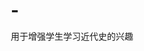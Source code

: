 # -
用于增强学生学习近代史的兴趣
<!DOCTYPE html>
<html lang="zh-CN">
<head>
    <meta charset="UTF-8">
    <meta name="viewport" content="width=device-width, initial-scale=1.0">
    <title>马克思主义答题挑战</title>
    <style>
        * {
            margin: 0;
            padding: 0;
            box-sizing: border-box;
        }

        body {
            font-family: 'Arial', sans-serif;
            background: linear-gradient(135deg, #667eea 0%, #764ba2 100%);
            min-height: 100vh;
            padding: 10px;
            color: #333;
            overflow: hidden; /* 防止烟花效果导致滚动条出现 */
        }

        .container {
            max-width: 400px;
            margin: 0 auto;
            background: rgba(255, 255, 255, 0.95);
            border-radius: 20px;
            padding: 20px;
            box-shadow: 0 10px 30px rgba(0, 0, 0, 0.3);
            min-height: 90vh;
            position: relative; /* 为内部绝对定位元素提供参照 */
            z-index: 10;
        }

        .header {
            text-align: center;
            margin-bottom: 20px;
            padding: 20px 0;
            background: linear-gradient(45deg, #ff6b6b, #4ecdc4);
            border-radius: 15px;
            color: white;
            box-shadow: 0 5px 15px rgba(0, 0, 0, 0.2);
        }

        .header h1 {
            font-size: 24px;
            margin-bottom: 10px;
        }

        .score-board {
            display: flex;
            justify-content: space-between;
            margin-bottom: 20px;
            padding: 15px;
            background: linear-gradient(45deg, #ffeaa7, #fdcb6e);
            border-radius: 10px;
            box-shadow: 0 3px 10px rgba(0, 0, 0, 0.1);
        }

        .score-item {
            text-align: center;
            flex: 1;
        }

        .score-item h3 {
            font-size: 18px;
            color: #2d3436;
            margin-bottom: 5px;
        }

        .score-item p {
            font-size: 16px;
            font-weight: bold;
            color: #e17055;
        }

        .question-container {
            background: white;
            border-radius: 15px;
            padding: 20px;
            margin-bottom: 20px;
            box-shadow: 0 5px 15px rgba(0, 0, 0, 0.1);
            border-left: 5px solid #74b9ff;
        }

        .question-number {
            font-size: 14px;
            color: #636e72;
            margin-bottom: 10px;
        }

        .question-text {
            font-size: 18px;
            line-height: 1.6;
            color: #2d3436;
            margin-bottom: 20px;
            font-weight: 500;
        }

        .options {
            display: flex;
            flex-direction: column;
            gap: 10px;
        }

        .option {
            padding: 15px;
            background: #f8f9fa;
            border: 2px solid #e9ecef;
            border-radius: 10px;
            cursor: pointer;
            transition: all 0.3s ease;
            font-size: 16px;
            color: #495057;
        }

        .option:hover {
            background: #e3f2fd;
            border-color: #2196f3;
            transform: translateY(-2px);
            box-shadow: 0 5px 15px rgba(33, 150, 243, 0.2);
        }

        .option.selected {
            background: #2196f3;
            color: white;
            border-color: #1976d2;
        }

        .option.correct {
            background: #4caf50;
            color: white;
            border-color: #388e3c;
        }

        .option.incorrect {
            background: #f44336;
            color: white;
            border-color: #d32f2f;
        }

        .submit-btn {
            width: 100%;
            padding: 15px;
            background: linear-gradient(45deg, #667eea, #764ba2);
            color: white;
            border: none;
            border-radius: 10px;
            font-size: 18px;
            font-weight: bold;
            cursor: pointer;
            transition: all 0.3s ease;
            margin-top: 20px;
        }

        .submit-btn:hover {
            transform: translateY(-2px);
            box-shadow: 0 5px 15px rgba(102, 126, 234, 0.4);
        }

        .submit-btn:disabled {
            opacity: 0.6;
            cursor: not-allowed;
            transform: none;
        }

        .result {
            text-align: center;
            padding: 20px;
            border-radius: 10px;
            margin-top: 20px;
            font-size: 16px;
            font-weight: bold;
        }

        .result.correct {
            background: #d4edda;
            color: #155724;
            border: 1px solid #c3e6cb;
        }

        .result.incorrect {
            background: #f8d7da;
            color: #721c24;
            border: 1px solid #f5c6cb;
        }

        .coin-reward {
            display: inline-block;
            background: #ffd700;
            color: #856404;
            padding: 5px 10px;
            border-radius: 15px;
            font-size: 14px;
            margin-top: 10px;
        }

        .progress-bar {
            width: 100%;
            height: 8px;
            background: #e9ecef;
            border-radius: 4px;
            margin-bottom: 20px;
            overflow: hidden;
        }

        .progress-fill {
            height: 100%;
            background: linear-gradient(90deg, #667eea, #764ba2);
            border-radius: 4px;
            transition: width 0.3s ease;
        }

        .start-screen {
            text-align: center;
            padding: 40px 20px;
        }

        .start-screen h2 {
            color: #2d3436;
            margin-bottom: 20px;
            font-size: 24px;
        }

        .start-screen p {
            color: #636e72;
            margin-bottom: 30px;
            font-size: 16px;
            line-height: 1.6;
        }

        .start-btn {
            background: linear-gradient(45deg, #00b894, #00cec9);
            color: white;
            border: none;
            padding: 15px 40px;
            font-size: 18px;
            border-radius: 25px;
            cursor: pointer;
            transition: all 0.3s ease;
        }

        .start-btn:hover {
            transform: translateY(-2px);
            box-shadow: 0 5px 15px rgba(0, 184, 148, 0.4);
        }

        .final-screen {
            text-align: center;
            padding: 40px 20px;
        }
        
        #fireworks-canvas {
            position: fixed;
            top: 0;
            left: 0;
            width: 100%;
            height: 100%;
            z-index: 1; /* 确保在背景和内容之间 */
            display: none; /* 默认隐藏 */
        }
        
        .final-screen h2 {
            color: #2d3436;
            margin-bottom: 20px;
            font-size: 28px;
        }
        
        #surpriseMessage {
            color: #d63031;
            font-weight: bold;
            margin-bottom: 15px;
            display: none; /* 默认隐藏 */
        }

        .final-stats {
            background: rgba(248, 249, 250, 0.9);
            border-radius: 15px;
            padding: 20px;
            margin: 20px 0;
            position: relative;
            z-index: 20;
        }

        .final-stats p {
            margin: 10px 0;
            font-size: 16px;
            color: #495057;
        }

        .restart-btn {
            background: linear-gradient(45deg, #fd79a8, #fdcb6e);
            color: white;
            border: none;
            padding: 15px 40px;
            font-size: 18px;
            border-radius: 25px;
            cursor: pointer;
            transition: all 0.3s ease;
        }

        .restart-btn:hover {
            transform: translateY(-2px);
            box-shadow: 0 5px 15px rgba(253, 121, 168, 0.4);
        }

        @media (max-width: 480px) {
            .container {
                margin: 5px;
                padding: 15px;
                min-height: 95vh;
            }

            .question-text {
                font-size: 16px;
            }

            .option {
                padding: 12px;
                font-size: 14px;
            }
        }
    </style>
</head>
<body>
    <div class="container">
        <div class="header">
            <h1>🎓 马克思主义答题挑战</h1>
            <p>测试你的马克思主义理论知识</p>
        </div>

        <div id="startScreen" class="start-screen">
            <h2>欢迎参加答题挑战！</h2>
            <p>本次挑战共50题，难度将逐渐提升。答对可获得金币，累计金币有惊喜哦！准备好开始你的学习之旅了吗？</p>
            <button class="start-btn" onclick="startQuiz()">开始答题</button>
        </div>

        <div id="gameScreen" style="display: none;">
            <div class="score-board">
                <div class="score-item">
                    <h3>金币</h3>
                    <p id="coins">0</p>
                </div>
                <div class="score-item">
                    <h3>进度</h3>
                    <p><span id="currentProgress">0</span> / <span id="totalProgress">50</span></p>
                </div>
                <div class="score-item">
                    <h3>答对</h3>
                    <p id="correct">0</p>
                </div>
            </div>

            <div class="progress-bar">
                <div class="progress-fill" id="progressFill"></div>
            </div>

            <div class="question-container">
                <div class="question-number" id="questionNumber">第 1 题</div>
                <div class="question-text" id="questionText">题目加载中...</div>
                <div class="options" id="options"></div>
            </div>

            <button class="submit-btn" id="submitBtn" onclick="submitAnswer()" disabled>请选择答案</button>

            <div id="result" class="result" style="display: none;"></div>
        </div>

        <div id="finalScreen" class="final-screen" style="display: none;">
            <h2>🎉 挑战完成！</h2>
            <p id="surpriseMessage">恭喜！金币达成特定目标，为你送上惊喜！</p>
            <div class="final-stats">
                <p><strong>总金币：</strong><span id="finalCoins">0</span></p>
                <p><strong>答对题目：</strong><span id="finalCorrect">0</span></p>
                <p><strong>总题数：</strong><span id="finalTotal">0</span></p>
                <p><strong>正确率：</strong><span id="accuracy">0%</span></p>
            </div>
            <button class="restart-btn" onclick="restartQuiz()">重新开始</button>
        </div>
    </div>
    
    <canvas id="fireworks-canvas"></canvas>

    <script>
        // 烟花效果的JS代码 (一个轻量级的实现)
        const fireworks = (function() {
            const canvas = document.getElementById('fireworks-canvas');
            const ctx = canvas.getContext('2d');
            let sparks = [];
            let fireworks = [];
            let running = false;
            let timeout;

            function Spark(x, y, vx, vy, color) {
                this.x = x; this.y = y; this.vx = vx; this.vy = vy;
                this.color = color; this.alpha = 1;
            }

            Spark.prototype.draw = function() {
                ctx.globalAlpha = this.alpha;
                ctx.fillStyle = this.color;
                ctx.fillRect(this.x, this.y, 2, 2);
            };

            Spark.prototype.update = function() {
                this.x += this.vx; this.y += this.vy;
                this.vy += 0.03; // gravity
                this.alpha -= 0.02;
            };

            function Firework(x, y, tx, ty) {
                this.x = x; this.y = y; this.tx = tx; this.ty = ty;
                const dx = tx - x, dy = ty - y;
                this.dist = Math.sqrt(dx * dx + dy * dy);
                const angle = Math.atan2(dy, dx);
                this.vx = Math.cos(angle) * 4;
                this.vy = Math.sin(angle) * 4;
            }

            Firework.prototype.draw = function() {
                ctx.fillStyle = 'white';
                ctx.fillRect(this.x, this.y, 3, 3);
            };

            Firework.prototype.update = function(index) {
                this.x += this.vx; this.y += this.vy;
                const dx = this.tx - this.x, dy = this.ty - this.y;
                if (Math.sqrt(dx * dx + dy * dy) < 5) {
                    explode(this.x, this.y);
                    fireworks.splice(index, 1);
                }
            };
            
            function explode(x, y) {
                const count = 100;
                const color = `hsl(${Math.random() * 360}, 100%, 50%)`;
                for (let i = 0; i < count; i++) {
                    const angle = Math.random() * Math.PI * 2;
                    const speed = Math.random() * 4;
                    sparks.push(new Spark(x, y, Math.cos(angle) * speed, Math.sin(angle) * speed, color));
                }
            }
            
            function loop() {
                if (!running) return;
                ctx.globalAlpha = 0.1;
                ctx.fillStyle = '#000';
                ctx.fillRect(0, 0, canvas.width, canvas.height);
                ctx.globalAlpha = 1;

                for (let i = sparks.length - 1; i >= 0; i--) {
                    sparks[i].draw();
                    sparks[i].update();
                    if (sparks[i].alpha <= 0) sparks.splice(i, 1);
                }
                
                for (let i = fireworks.length - 1; i >= 0; i--) {
                    fireworks[i].draw();
                    fireworks[i].update(i);
                }

                requestAnimationFrame(loop);
            }
            
            function launch() {
                if(fireworks.length < 10) { // Limit number of fireworks
                   fireworks.push(new Firework(Math.random() * canvas.width, canvas.height, Math.random() * canvas.width, Math.random() * canvas.height / 2));
                }
            }

            return {
                start: function() {
                    if (running) return;
                    running = true;
                    canvas.style.display = 'block';
                    canvas.width = window.innerWidth;
                    canvas.height = window.innerHeight;
                    loop();
                    timeout = setInterval(launch, 800);
                },
                stop: function() {
                    running = false;
                    canvas.style.display = 'none';
                    sparks = [];
                    fireworks = [];
                    clearInterval(timeout);
                    ctx.clearRect(0, 0, canvas.width, canvas.height);
                }
            };
        })();

        // ===================================
        // 游戏核心逻辑
        // ===================================

        // 示例题库 - 您可以在这里添加更多题目，总量建议接近1000道。
        // difficulty: 1 (简单), 2 (中等), 3 (困难)
        const questionBank = [
             // 简单 (20题)
            { question: "马克思主义的理论来源不包括以下哪项？", options: ["德国古典哲学", "英国古典政治经济学", "法国空想社会主义", "美国实用主义"], correct: 3, explanation: "马克思主义的理论来源主要是德国古典哲学、英国古典政治经济学和法国空想社会主义。", difficulty: 1 },
            { question: "物质的唯一特性是什么？", options: ["运动性", "客观实在性", "可知性", "发展性"], correct: 1, explanation: "客观实在性是物质的唯一特性，它不依赖于人的主观意识而存在。", difficulty: 1 },
            { question: "商品的二重性是指？", options: ["使用价值和价值", "具体劳动和抽象劳动", "私人劳动和社会劳动", "必要劳动和剩余劳动"], correct: 0, explanation: "商品的二重性是指使用价值和价值，这是商品的两个基本属性。", difficulty: 1 },
            { question: "马克思主义最鲜明的品格是什么？", options: ["科学性", "革命性", "人民性", "实践性"], correct: 3, explanation: "实践性是马克思主义最鲜明的品格，它强调理论与实践的统一。", difficulty: 1 },
            { question: "社会主义的根本任务是？", options: ["消灭剥削", "解放生产力，发展生产力", "实现共同富裕", "建设和谐社会"], correct: 1, explanation: "解放生产力，发展生产力是社会主义的根本任务，这是社会主义建设的核心。", difficulty: 1 },
            { question: "马克思主义哲学的基本问题是？", options: ["物质和意识的关系问题", "理论和实践的关系问题", "认识和实践的关系问题", "存在和思维的关系问题"], correct: 3, explanation: "存在和思维的关系问题是马克思主义哲学的基本问题，也是整个哲学的基本问题。", difficulty: 1 },
            { question: "认识的本质是？", options: ["主体对客体的反映", "主体对客体的能动反映", "客体对主体的作用", "主体的主观创造"], correct: 1, explanation: "认识的本质是主体对客体的能动反映，强调认识既是反映又是能动的。", difficulty: 1 },
            { question: "真理和谬误的关系是？", options: ["绝对对立", "相互转化", "既对立又统一", "没有关系"], correct: 2, explanation: "真理和谬误既对立又统一，在一定条件下可以相互转化。", difficulty: 1 },
            { question: "人民群众是历史的创造者，这一观点强调的是？", options: ["人民群众的主观能动性", "人民群众在历史发展中的决定作用", "人民群众是历史活动的主体", "人民群众的革命觉悟"], correct: 2, explanation: "人民群众是历史的创造者强调人民群众是历史活动的主体，是推动历史发展的根本力量。", difficulty: 1 },
            { question: "马克思主义政治经济学的研究对象是？", options: ["生产关系", "生产力", "经济规律", "社会生产关系及其发展规律"], correct: 3, explanation: "马克思主义政治经济学的研究对象是社会生产关系及其发展规律。", difficulty: 1 },
            { question: "无产阶级革命的最高形式是？", options: ["经济斗争", "政治斗争", "武装斗争", "思想斗争"], correct: 2, explanation: "武装斗争是无产阶级革命的最高形式，是夺取政权的根本途径。", difficulty: 1 },
            { question: "“纸上得来终觉浅，绝知此事要躬行”体现的哲学道理是？", options: ["物质决定意识", "实践是认识的来源", "矛盾的普遍性", "量变引起质变"], correct: 1, explanation: "这句诗强调了亲身实践的重要性，说明实践是获得真知的根本途径。", difficulty: 1 },
            { question: "划分唯物主义和唯心主义的唯一标准是？", options: ["对物质和意识哪个是第一性的回答", "对世界是否可知晓的回答", "对世界是运动还是静止的回答", "对社会存在和社会意识关系的回答"], correct: 0, explanation: "承认物质是第一性、意识是第二性的就是唯物主义；反之则是唯心主义。", difficulty: 1 },
            { question: "资本主义生产过程是？", options: ["劳动过程和价值形成过程的统一", "劳动过程和价值增殖过程的统一", "价值形成过程和价值增殖过程的统一", "劳动过程和使用价值生产过程的统一"], correct: 1, explanation: "资本主义生产不仅要生产出价值，更要生产出剩余价值，因此是劳动过程和价值增殖过程的统一。", difficulty: 1 },
            { question: "空想社会主义的代表人不包括？", options: ["圣西门", "傅立叶", "欧文", "马克思"], correct: 3, explanation: "马克思是科学社会主义的创始人，而不是空想社会主义者。", difficulty: 1 },
            { question: "世界的统一性在于它的？", options: ["多样性", "运动性", "物质性", "可知性"], correct: 2, explanation: "马克思主义哲学认为，世界是统一的，其统一性在于它的物质性。", difficulty: 1 },
            { question: "社会发展的最终决定力量是？", options: ["人口因素", "地理环境", "生产方式", "文化传统"], correct: 2, explanation: "生产方式，即生产力和生产关系的统一体，是社会发展的最终决定力量。", difficulty: 1 },
            { question: "货币的本质是？", options: ["商品", "金银", "一般等价物", "劳动产品"], correct: 2, explanation: "货币是从商品中分离出来，固定地充当一般等价物的特殊商品。", difficulty: 1 },
            { question: "阶级斗争的根源在于？", options: ["思想观念的对立", "物质利益的对立", "政治主张的不同", "生活方式的差异"], correct: 1, explanation: "阶级斗争是阶级社会中经济利益根本对立的阶级之间的对抗和冲突。", difficulty: 1 },
            { question: "共产主义社会的第一阶段是？", options: ["资本主义社会", "社会主义社会", "新民主主义社会", "过渡时期"], correct: 1, explanation: "马克思和恩格斯把共产主义社会划分为第一阶段（社会主义）和高级阶段（共产主义）。", difficulty: 1 },

            // 中等 (20题)
            { question: "实践是检验真理的唯一标准，这一观点体现了？", options: ["真理的客观性", "真理的绝对性", "真理的相对性", "真理的具体性"], correct: 0, explanation: "实践是检验真理的唯一标准体现了真理的客观性，因为实践是客观的物质活动。", difficulty: 2 },
            { question: "马克思主义认为，推动社会历史发展的根本动力是？", options: ["生产力", "生产关系", "社会基本矛盾", "阶级斗争"], correct: 2, explanation: "社会基本矛盾（生产力与生产关系、经济基础与上层建筑的矛盾）是推动社会历史发展的根本动力。", difficulty: 2 },
            { question: "剩余价值的源泉是？", options: ["不变资本", "可变资本", "劳动力商品的使用价值", "机器设备"], correct: 2, explanation: "剩余价值的源泉是劳动力商品的使用价值，即劳动力在生产过程中创造的超过自身价值的价值。", difficulty: 2 },
            { question: "“从物到感觉和思想”与“从思想和感觉到物”是两条根本对立的认识路线，它们分别属于？", options: ["辩证法与形而上学", "唯物主义与唯心主义", "可知论与不可知论", "一元论与二元论"], correct: 1, explanation: "前者是唯物主义的认识路线，后者是唯心主义的认识路线。", difficulty: 2 },
            { question: "资本区分为不变资本和可变资本的依据是？", options: ["它们在价值增殖过程中的不同作用", "它们在生产中的物质形态不同", "它们的价值周转方式不同", "它们是否存在于流通领域"], correct: 0, explanation: "不变资本不带来价值增殖，可变资本（用于购买劳动力）是剩余价值的源泉。", difficulty: 2 },
            { question: "经济基础是指？", options: ["生产力", "由一定发展阶段的生产力所决定的生产关系的总和", "社会上层建筑", "国家的政治制度和法律制度"], correct: 1, explanation: "经济基础是与生产力发展的一定阶段相适应的生产关系的总和。", difficulty: 2 },
            { question: "“时势造英雄”和“英雄造时势”这两种观点分别属于？", options: ["历史唯物主义和历史唯心主义", "辩证法和形而上学", "唯物论和唯心论", "可知论和不可知论"], correct: 0, explanation: "“时势造英雄”是历史唯物主义观点，承认社会发展有其客观规律；“英雄造时势”是历史唯心主义观点，夸大个人作用。", difficulty: 2 },
            { question: "绝对剩余价值生产和相对剩余价值生产的共同点是？", options: ["都缩短了必要劳动时间", "都延长了剩余劳动时间", "都提高了劳动生产率", "都改变了工作日的长度"], correct: 1, explanation: "两种方法都旨在延长工人创造剩余价值的时间，从而提高剥削程度。", difficulty: 2 },
            { question: "社会主义民主的本质和核心是？", options: ["人民当家作主", "党的领导", "依法治国", "少数服从多数"], correct: 0, explanation: "社会主义民主的本质是人民当家作主，这是它与一切剥削阶级民主的根本区别。", difficulty: 2 },
            { question: "辩证法的实质和核心是？", options: ["联系和发展的观点", "质量互变规律", "否定之否定规律", "对立统一规律"], correct: 3, explanation: "对立统一规律（矛盾规律）揭示了事物发展的源泉和动力，是辩证法的实质和核心。", difficulty: 2 },
            { question: "资本主义意识形态的核心是？", options: ["自由、平等、博爱", "拜金主义", "利己主义", "享乐主义"], correct: 2, explanation: "以私有制为基础的利己主义是资本主义意识形态的核心，它渗透到社会生活的各个方面。", difficulty: 2 },
            { question: "决定商品价值量的是？", options: ["商品的使用价值", "商品的供求关系", "生产商品的个别劳动时间", "生产商品的社会必要劳动时间"], correct: 3, explanation: "社会必要劳动时间决定商品的价值量，它是指在现有的社会正常的生产条件下，在社会平均的劳动熟练程度和劳动强度下制造某种使用价值所需要的劳动时间。", difficulty: 2 },
            { question: "社会意识相对独立性的最突出表现是它？", options: ["与社会存在发展具有不完全同步性", "具有历史继承性", "对社会存在具有能动的反作用", "各种形式之间相互影响"], correct: 2, explanation: "先进的社会意识对社会发展起积极的推动作用，落后的社会意识对社会发展起阻碍作用，这是其相对独立性的最突出表现。", difficulty: 2 },
            { question: "金融资本是由什么融合而成的？", options: ["工业资本和商业资本", "银行垄断资本和工业垄断资本", "生产资本和流通资本", "借贷资本和商品资本"], correct: 1, explanation: "金融资本是在垄断阶段，由银行垄断资本和工业垄断资本相互渗透、融合而形成的一种新型资本。", difficulty: 2 },
            { question: "人的本质在其现实性上是？", options: ["一切社会关系的总和", "自然属性和社会属性的统一", "人的主观意志", "人的自由"], correct: 0, explanation: "马克思认为，人的本质不是单个人所固有的抽象物，在其现实性上，它是一切社会关系的总和。", difficulty: 2 },
            { question: "国家是？", options: ["社会契约的产物", "阶级矛盾不可调和的产物和表现", "管理公共事务的机构", "超阶级的存在"], correct: 1, explanation: "国家是阶级统治的工具，是一个阶级镇压另一个阶级的暴力机关。", difficulty: 2 },
            { question: "劳动力成为商品的两个基本条件是？", options: ["劳动者有劳动能力，且没有生产资料", "劳动者有人身自由，且一无所有", "劳动者愿意出卖劳动力，且有市场", "劳动者掌握生产技术，且没有工作"], correct: 1, explanation: "劳动者必须有人身自由，能够自由支配自己的劳动力；同时他又必须丧失一切生产资料和生活资料，不得不出卖劳动力为生。", difficulty: 2 },
            { question: "“凡是现实的都是合乎理性的，凡是合乎理性的都是现实的。”这是谁的著名命题？", options: ["康德", "黑格尔", "费尔巴哈", "马克思"], correct: 1, explanation: "这是黑格尔的著名哲学命题，体现了他的唯心主义辩证法思想。", difficulty: 2 },
            { question: "价值规律的作用不包括？", options: ["自发地调节生产资料和劳动力在社会各生产部门之间的分配", "自发地刺激社会生产力的发展", "自发地导致商品生产者两极分化", "自发地消除贫富差距"], correct: 3, explanation: "价值规律在资本主义条件下会导致两极分化，即少数人暴富，多数人贫困，而不会消除贫富差距。", difficulty: 2 },
            { question: "在资本主义社会，工人的工资是？", options: ["劳动的价值或价格", "劳动力的价值或价格", "工人创造的全部价值", "工人付出的劳动量"], correct: 1, explanation: "工资在形式上表现为“劳动的价格”，但实质是劳动力的价值或价格。", difficulty: 2 },
            
            // 困难 (10题)
            { question: "马克思主义的根本观点是什么？", options: ["阶级斗争观点", "实践观点", "历史观点", "发展观点"], correct: 1, explanation: "实践观点是马克思主义的根本观点，是马克思主义哲学的核心和出发点。", difficulty: 3 },
            { question: "“全部社会生活在本质上是实践的”，这一观点出自？", options: ["《德意志意识形态》", "《资本论》", "《关于费尔巴哈的提纲》", "《共产党宣言》"], correct: 2, explanation: "马克思在《关于费尔巴哈的提纲》中提出：“凡是把理论引向神秘主义的神秘东西，都能在人的实践中以及对这个实践的理解中得到合理的解决。”并指出“全部社会生活在本质上是实践的。”", difficulty: 3 },
            { question: "资本主义地租的实质是？", options: ["土地所有者凭借土地所有权获得的收入", "农业工人创造的超过其劳动力价值的剩余价值的一部分", "土地的自然生产力的产物", "对土地投资所获得的回报"], correct: 1, explanation: "地租是农业资本家雇佣工人创造的剩余价值的一部分，是土地所有者凭借土地所有权无偿占有的部分。", difficulty: 3 },
            { question: "无产阶级专政的最终目标是？", options: ["建立社会主义公有制", "镇压剥削阶级的反抗", "发展社会生产力", "消灭阶级，实现无阶级社会"], correct: 3, explanation: "无产阶级专政是一个过渡时期，其历史任务是为消灭阶级、进入无阶级社会创造条件。", difficulty: 3 },
            { question: "抽象劳动和具体劳动的关系是？", options: ["同一劳动过程的两个方面", "两种不同的劳动", "先进行具体劳动，再进行抽象劳动", "对立统一的关系"], correct: 3, explanation: "任何一种劳动，一方面是特殊的、具体的劳动，创造商品的使用价值；另一方面又是无差别的一般人类劳动，形成商品的价值。二者是同一劳动过程的两个方面，是对立统一的关系。", difficulty: 3 },
            { question: "社会形态的发展是一种？", options: ["由人的主观意志决定的过程", "杂乱无章、没有规律的过程", "自然历史过程", "循环往复的过程"], correct: 2, explanation: "社会形态的更替是由社会基本矛盾运动决定的客观过程，像自然界演变一样有其不以人的意志为转移的客观规律，因此说它是一种自然历史过程。", difficulty: 3 },
            { question: "生产价格的构成是？", options: ["成本价格+利润", "不变资本+可变资本", "成本价格+平均利润", "可变资本+剩余价值"], correct: 2, explanation: "当利润转化为平均利润后，商品的价值就转化为生产价格，其公式为：生产价格=成本价格+平均利润。", difficulty: 3 },
            { question: "东方社会理论是谁提出的？", options: ["马克思、恩格斯", "列宁", "斯大林", "毛泽东"], correct: 0, explanation: "马克思、恩格斯在晚年研究了俄国等东方国家的社会发展道路，提出了跨越资本主义“卡夫丁峡谷”的设想，形成了东方社会理论。", difficulty: 3 },
            { question: "共产主义社会能够实现个人自由与社会必然性相统一的根本条件是？", options: ["生产力的高度发展", "人们思想觉悟的极大提高", "劳动不再是谋生的手段，而成为生活的第一需要", "国家的消亡"], correct: 0, explanation: "只有生产力高度发展，物质财富极大丰富，才能为每个人的全面自由发展提供坚实的物质基础，从而实现个人与社会的和谐统一。", difficulty: 3 },
            { question: "科学社会主义的核心内容是？", options: ["无产阶级专政和社会主义民主", "唯物史观和剩余价值学说", "国家学说", "人的全面发展学说"], correct: 0, explanation: "无产阶级专政和社会主义民主是科学社会主义的核心内容，是无产阶级革命胜利后建立和巩固新型社会制度的根本保证。", difficulty: 3 }
        ];

        const QUIZ_LENGTH = 50;
        // 注释: 答对40题以上(即获得400金币)会有惊喜烟花特效!
        const FIREWORKS_THRESHOLD = 400; 

        let currentQuestionIndex = 0;
        let score = 0;
        let correctAnswers = 0;
        let selectedAnswer = null;
        let gameQuestions = [];

        function shuffleArray(array) {
            for (let i = array.length - 1; i > 0; i--) {
                const j = Math.floor(Math.random() * (i + 1));
                [array[i], array[j]] = [array[j], array[i]];
            }
            return array;
        }
        
        function startQuiz() {
            document.getElementById('startScreen').style.display = 'none';
            document.getElementById('finalScreen').style.display = 'none';
            document.getElementById('gameScreen').style.display = 'block';

            // 1. 按难度分离题库
            const easyQuestions = questionBank.filter(q => q.difficulty === 1);
            const mediumQuestions = questionBank.filter(q => q.difficulty === 2);
            const hardQuestions = questionBank.filter(q => q.difficulty === 3);

            // 2. 将各类题库随机打乱
            shuffleArray(easyQuestions);
            shuffleArray(mediumQuestions);
            shuffleArray(hardQuestions);

            // 3. 按20(易), 20(中), 10(难)的比例组合成50道题的考卷
            gameQuestions = [
                ...easyQuestions.slice(0, 20),
                ...mediumQuestions.slice(0, 20),
                ...hardQuestions.slice(0, 10)
            ];

            currentQuestionIndex = 0;
            score = 0;
            correctAnswers = 0;
            updateScoreBoard();
            showQuestion();
        }

        function showQuestion() {
            if (currentQuestionIndex >= QUIZ_LENGTH) {
                showFinalScreen();
                return;
            }

            const question = gameQuestions[currentQuestionIndex];
            document.getElementById('questionNumber').textContent = `第 ${currentQuestionIndex + 1} 题`;
            document.getElementById('questionText').textContent = question.question;

            const optionsContainer = document.getElementById('options');
            optionsContainer.innerHTML = '';

            question.options.forEach((option, index) => {
                const optionDiv = document.createElement('div');
                optionDiv.className = 'option';
                optionDiv.textContent = `${String.fromCharCode(65 + index)}. ${option}`;
                optionDiv.onclick = () => selectOption(index, optionDiv);
                optionsContainer.appendChild(optionDiv);
            });

            document.getElementById('submitBtn').disabled = true;
            document.getElementById('submitBtn').textContent = '请选择答案';
            document.getElementById('result').style.display = 'none';
            selectedAnswer = null;

            updateProgress();
        }

        function selectOption(index, element) {
            document.querySelectorAll('.option').forEach(opt => {
                opt.classList.remove('selected');
            });
            element.classList.add('selected');
            selectedAnswer = index;
            document.getElementById('submitBtn').disabled = false;
            document.getElementById('submitBtn').textContent = '确认答案';
        }

        function submitAnswer() {
            if (selectedAnswer === null) return;

            const question = gameQuestions[currentQuestionIndex];
            const isCorrect = selectedAnswer === question.correct;
            
            // 禁用所有选项的点击
            document.querySelectorAll('.option').forEach(opt => opt.onclick = null);

            const options = document.querySelectorAll('.option');
            options[question.correct].classList.add('correct');
            if (!isCorrect) {
                options[selectedAnswer].classList.add('incorrect');
            }

            const resultDiv = document.getElementById('result');
            if (isCorrect) {
                correctAnswers++;
                const coinReward = 10;
                score += coinReward;
                resultDiv.className = 'result correct';
                resultDiv.innerHTML = `
                    <div>🎉 回答正确！</div>
                    <div class="coin-reward">+${coinReward} 金币</div>
                    <div style="margin-top: 10px; font-size: 14px;">${question.explanation}</div>
                `;
            } else {
                resultDiv.className = 'result incorrect';
                resultDiv.innerHTML = `
                    <div>😔 回答错误</div>
                    <div style="margin-top: 10px; font-size: 14px;">正确答案：${String.fromCharCode(65 + question.correct)}. ${question.options[question.correct]}</div>
                    <div style="margin-top: 10px; font-size: 14px;">${question.explanation}</div>
                `;
            }

            resultDiv.style.display = 'block';
            updateScoreBoard();

            document.getElementById('submitBtn').textContent =
                currentQuestionIndex < QUIZ_LENGTH - 1 ? '下一题' : '完成答题';
            document.getElementById('submitBtn').onclick = nextQuestion;
        }

        function nextQuestion() {
            currentQuestionIndex++;
            document.getElementById('submitBtn').onclick = submitAnswer;
            showQuestion();
        }

        function updateScoreBoard() {
            document.getElementById('coins').textContent = score;
            document.getElementById('correct').textContent = correctAnswers;
            document.getElementById('currentProgress').textContent = currentQuestionIndex;
            document.getElementById('totalProgress').textContent = QUIZ_LENGTH;
        }

        function updateProgress() {
            const progress = (currentQuestionIndex / QUIZ_LENGTH) * 100;
            document.getElementById('progressFill').style.width = progress + '%';
            document.getElementById('currentProgress').textContent = currentQuestionIndex;
        }

        function showFinalScreen() {
            document.getElementById('gameScreen').style.display = 'none';
            document.getElementById('finalScreen').style.display = 'block';

            const accuracy = QUIZ_LENGTH > 0 ? Math.round((correctAnswers / QUIZ_LENGTH) * 100) : 0;
            document.getElementById('finalCoins').textContent = score;
            document.getElementById('finalCorrect').textContent = correctAnswers;
            document.getElementById('finalTotal').textContent = QUIZ_LENGTH;
            document.getElementById('accuracy').textContent = accuracy + '%';

            // 检查是否达到烟花阈值
            if (score >= FIREWORKS_THRESHOLD) {
                document.getElementById('surpriseMessage').style.display = 'block';
                fireworks.start();
            } else {
                 document.getElementById('surpriseMessage').style.display = 'none';
            }
        }

        function restartQuiz() {
            fireworks.stop(); // 停止烟花效果
            document.getElementById('finalScreen').style.display = 'none';
            document.getElementById('startScreen').style.display = 'block';
        }
        
        // 初始化
        document.getElementById('totalProgress').textContent = QUIZ_LENGTH;
    </script>
</body>
</html>
